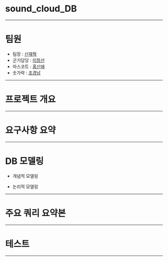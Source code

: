# sound_cloud_DB

---
# 팀원
- 팀장    : [신재혁](https://github.com/SimJH99)
- 군기담당 : [이창선](https://github.com/keepself)
- 마스코트 : [홍신애](https://github.com/sinaetown)
- 숫가락   : [조경남](https://github.com/GyeongNam)

---
# 프로젝트 개요



---
# 요구사항 요약



---
# DB 모델링
  * 개념적 모델링



  * 논리적 모델링



---
# 주요 쿼리 요약본



---
# 테스트



---
